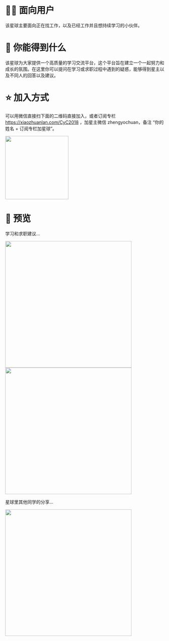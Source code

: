 # 👩‍💻 面向用户

该星球主要面向正在找工作，以及已经工作并且想持续学习的小伙伴。

# 🍉 你能得到什么

该星球为大家提供一个高质量的学习交流平台，这个平台旨在建立一个一起努力和成长的氛围。在这里你可以提问在学习或求职过程中遇到的疑惑，能够得到星主以及不同人的回答以及建议。

# ⭐️ 加入方式

可以用微信直接扫下面的二维码直接加入，或者订阅专栏 https://xiaozhuanlan.com/CyC2018 ，加星主微信 zhengyochuan，备注 “你的姓名 + 订阅专栏加星球”。 

<img src="https://github.com/CyC2018/CS-Notes/raw/master/other/planet1.png" width="200px">

# 🔎 预览

学习和求职建议...

<img src="planet2.jpg" width="400px">

<img src="planet3.jpg" width="400px">

星球里其他同学的分享...

<img src="planet4.jpg" width="400px">
